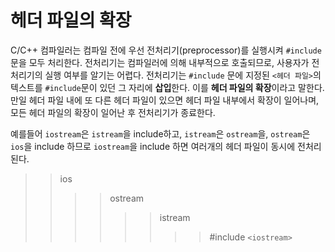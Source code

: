 # 헤더 파일의 확장

C/C++ 컴파일러는 컴파일 전에 우선 전처리기(preprocessor)를 실행시켜 `#include`문을 모두 처리한다.
전처리기는 컴파일러에 의해 내부적으로 호출되므로, 사용자가 전처리기의 실행 여부를 알기는 어렵다.
전처리기는 `#include` 문에 지정된 `<헤더 파일>`의 텍스트를 `#include`문이 있던 그 자리에 **삽입**한다. 이를 **헤더 파일의 확장**이라고 말한다.
만일 헤더 파일 내에 또 다른 헤더 파일이 있으면 헤더 파일 내부에서 확장이 일어나며, 모든 헤더 파일의 확장이 일어난 후 전처리기가 종료한다.

예를들어 `iostream`은 `istream`을 include하고, `istream`은 `ostream`을, `ostream`은 `ios`을 include 하므로 `iostream`을 include 하면 여러개의 헤더 파일이 동시에 전처리된다.

>> ios
>>>> ostream
>>>>>> istream
>>>>>>>> #include `<iostream>`